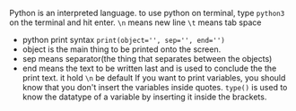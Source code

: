 Python is an interpreted language.
to use python on terminal, type  `python3` on the terminal and hit enter.
`\n` means new line
`\t` means tab space
- python print syntax `print(object='', sep='', end='')`
- object is the main thing to be printed onto the screen.
- sep means separator(the thing that separates between the objects)
- end means the text to be written last and is used to conclude the the print text. it hold `\n` be default
If you want to print variables, you should know that you don't insert the variables inside quotes.
`type()` is used to know the datatype of a variable by inserting it inside the brackets.
